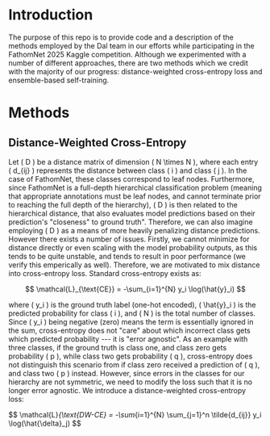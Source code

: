 # Introduction
The purpose of this repo is to provide code and a description of the methods employed by the Dal team in our efforts while participating in the FathomNet 2025 Kaggle competition. Although we experimented with a number of different approaches, there are two methods which we credit with the majority of our progress: distance-weighted cross-entropy loss and ensemble-based self-training.

# Methods
## Distance-Weighted Cross-Entropy
Let \( D \) be a distance matrix of dimension \( N \times N \), where each entry \( d_{ij} \) represents the distance between class \( i \) and class \( j \). In the case of FathomNet, these classes correspond to leaf nodes. Furthermore, since FathomNet is a full-depth hierarchical classification problem (meaning that appropriate annotations must be leaf nodes, and cannot terminate prior to reaching the full depth of the hierarchy), \( D \) is then related to the hierarchical distance, that also evaluates model predictions based on their prediction's "closeness" to ground truth". Therefore, we can also imagine employing \( D \) as a means of more heavily penalizing distance predictions. However there exists a number of issues. Firstly, we cannot minimize for distance directly or even scaling with the model probability outputs, as this tends to be quite unstable, and tends to result in poor performance (we verify this emperically as well). Therefore, we are motivated to mix distance into cross-entropy loss. Standard cross-entropy exists as:

$$
\mathcal{L}_{\text{CE}} = -\sum_{i=1}^{N} y_i \log(\hat{y}_i)
$$

where \( y_i \) is the ground truth label (one-hot encoded), \( \hat{y}_i \) is the predicted probability for class \( i \), and \( N \) is the total number of classes. Since \( y_i \) being negative (zero) means the term is essentially ignored in the sum, cross-entropy does not "care" about which incorrect class gets which predicted probability --- it is "error agnostic". As an example with three classes, if the ground truth is class one, and class zero gets probability \( p \), while class two gets probability \( q \), cross-entropy does not distinguish this scenario from if class zero received a prediction of \( q \), and class two \( p \) instead. However, since errors in the classes for our hierarchy are not symmetric, we need to modify the loss such that it is no longer error agnostic. We introduce a distance-weighted cross-entropy loss:

$$
\mathcal{L}_{\text{DW-CE} = -\sum_{i=1}^{N} \sum_{j=1}^n \tilde{d_{ij}} y_i \log(\hat{\delta}_j)
$$





